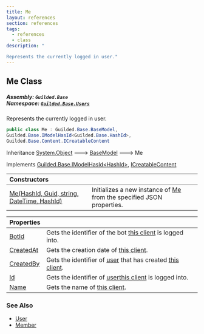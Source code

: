 ```yaml
---
title: Me
layout: references
section: references
tags:
  - references
  - class
description: "

Represents the currently logged in user."
---
```


## Me Class
##### **Assembly:** `Guilded.Base`<br/>**Namespace:** [`Guilded.Base.Users`](Guilded.Base.Users 'Guilded.Base.Users')

Represents the currently logged in user.

```csharp
public class Me : Guilded.Base.BaseModel,
Guilded.Base.IModelHasId<Guilded.Base.HashId>,
Guilded.Base.Content.ICreatableContent
```

Inheritance [System.Object](https://docs.microsoft.com/en-us/dotnet/api/System.Object 'System.Object') &#129106; [BaseModel](BaseModel 'Guilded.Base.BaseModel') &#129106; Me

Implements [Guilded.Base.IModelHasId&lt;](IModelHasId_T_ 'Guilded.Base.IModelHasId<T>')[HashId](HashId 'Guilded.Base.HashId')[&gt;](IModelHasId_T_ 'Guilded.Base.IModelHasId<T>'), [ICreatableContent](ICreatableContent 'Guilded.Base.Content.ICreatableContent')

| Constructors | |
| :--- | :--- |
| [Me(HashId, Guid, string, DateTime, HashId)](Me.Me(HashId,Guid,string,DateTime,HashId) 'Guilded.Base.Users.Me.Me(Guilded.Base.HashId, Guid, string, System.DateTime, Guilded.Base.HashId)') | Initializes a new instance of [Me](Me 'Guilded.Base.Users.Me') from the specified JSON properties. |

| Properties | |
| :--- | :--- |
| [BotId](Me.BotId 'Guilded.Base.Users.Me.BotId') | Gets the identifier of the bot [this client](BaseGuildedClient 'Guilded.Base.BaseGuildedClient') is logged into. |
| [CreatedAt](Me.CreatedAt 'Guilded.Base.Users.Me.CreatedAt') | Gets the creation date of [this client](BaseGuildedClient 'Guilded.Base.BaseGuildedClient'). |
| [CreatedBy](Me.CreatedBy 'Guilded.Base.Users.Me.CreatedBy') | Gets the identifier of [user](User 'Guilded.Base.Users.User') that has created [this client](BaseGuildedClient 'Guilded.Base.BaseGuildedClient'). |
| [Id](Me.Id 'Guilded.Base.Users.Me.Id') | Gets the identifier of [user](User 'Guilded.Base.Users.User')[this client](BaseGuildedClient 'Guilded.Base.BaseGuildedClient') is logged into. |
| [Name](Me.Name 'Guilded.Base.Users.Me.Name') | Gets the name of [this client](BaseGuildedClient 'Guilded.Base.BaseGuildedClient'). |

### See Also
- [User](User 'Guilded.Base.Users.User')
- [Member](Member 'Guilded.Base.Servers.Member')